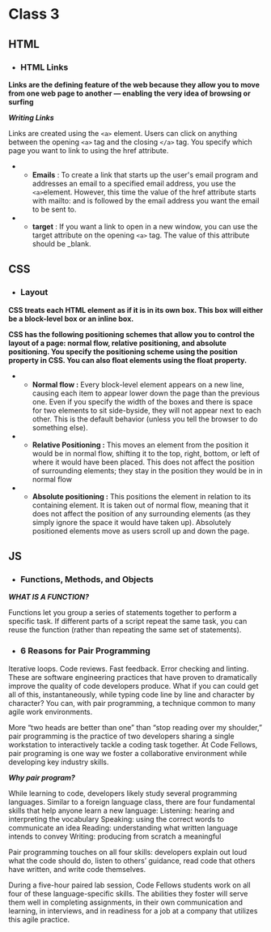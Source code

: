 # Class 3

## HTML
* ### HTML Links 
**Links are the defining feature of the web because they allow you to move from one web page to another — enabling the very idea of browsing or surfing**

**_Writing Links_**

Links are created using the `<a>` element. Users can click on anything
between the opening `<a>` tag and the closing `</a>` tag. You specify
which page you want to link to using the href attribute.

* * **Emails** : To create a link that starts up the user's email program and addresses an email to a specified email address, you use the `<a>`element. However, this time the value of the href attribute starts with mailto: and is followed by the email address you want the email to be sent to.
* * **target** : If you want a link to open in a new window, you can use the target attribute on the opening `<a>` tag. The value of this attribute should be _blank.


## CSS
* ### Layout
**CSS treats each HTML element as if it is in its own box. This box will either be a block-level box or an inline box.**

**CSS has the following positioning schemes that allow you to control the layout of a page: normal flow, relative positioning, and absolute positioning. You specify the positioning scheme using the position property in CSS. You can also float elements using the float property.**
* * **Normal flow :** Every block-level element appears on a new line, causing each item to appear lower down the page than the previous one. Even if you specify the width of the boxes and there is space for two elements to sit side-byside, they will not appear next to each other. This is the default behavior (unless you tell the browser to do something else).
* * **Relative Positioning :** This moves an element from the position it would be in normal flow, shifting it to the top, right, bottom, or left of where it would have been placed. This does not affect the position of surrounding elements; they stay in the position they would be in in normal flow
* * **Absolute positioning :** This positions the element in relation to its containing element. It is taken out of normal flow, meaning that it does not affect the position of any surrounding elements (as they simply ignore the space it would have taken up). Absolutely positioned elements move as users scroll up and down the page.

## JS
* ### Functions, Methods, and Objects

**_WHAT IS A FUNCTION?_**

Functions let you group a series of statements together to perform a
specific task. If different parts of a script repeat the same task, you can
reuse the function (rather than repeating the same set of statements). 


* ### 6 Reasons for Pair Programming
Iterative loops. Code reviews. Fast feedback. Error checking and linting. These are software engineering practices that have proven to dramatically improve the quality of code developers produce. What if you can could get all of this, instantaneously, while typing code line by line and character by character? You can, with pair programming, a technique common to many agile work environments.

More “two heads are better than one” than “stop reading over my shoulder,” pair programming is the practice of two developers sharing a single workstation to interactively tackle a coding task together. At Code Fellows, pair programing is one way we foster a collaborative environment while developing key industry skills.


**_Why pair program?_**

While learning to code, developers likely study several programming languages. Similar to a foreign language class, there are four fundamental skills that help anyone learn a new language: Listening: hearing and interpreting the vocabulary Speaking: using the correct words to communicate an idea Reading: understanding what written language intends to convey Writing: producing from scratch a meaningful

Pair programming touches on all four skills: developers explain out loud what the code should do, listen to others’ guidance, read code that others have written, and write code themselves.

During a five-hour paired lab session, Code Fellows students work on all four of these language-specific skills. The abilities they foster will serve them well in completing assignments, in their own communication and learning, in interviews, and in readiness for a job at a company that utilizes this agile practice.